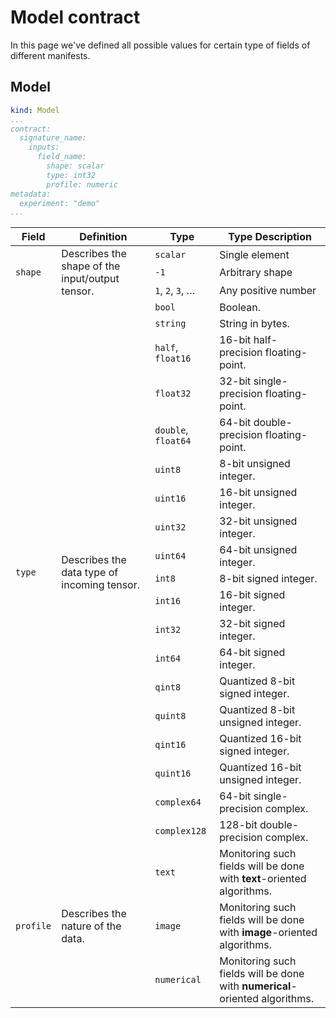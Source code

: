 # Model contract

In this page we've defined all possible values for certain type of fields 
of different manifests. 

## Model

```yaml
kind: Model
...
contract:
  signature_name:
    inputs:
      field_name:
        shape: scalar
        type: int32
        profile: numeric
metadata:
  experiment: "demo" 
...
``` 

<div class="flexible-table">
    <table>
        <thead>
            <tr>
                <th>Field</th>
                <th>Definition</th>
                <th>Type</th>
                <th>Type Description</th>
            </tr>
        </thead>
        <tbody>
            <tr>
                <td rowspan="3"><code>shape</code></td>
                <td rowspan="3">Describes the shape of the input/output tensor.</td>
                <td><code>scalar</code></td>
                <td>Single element</td>
            </tr>
            <tr>
                <td><code>-1</code></td>
                <td>Arbitrary shape</td>
            </tr>
            <tr>
                <td><code>1</code>, <code>2</code>, <code>3</code>, …</td>
                <td>Any positive number</td>
            </tr>
            <tr>
                <td rowspan="19"><code>type</code></td>
                <td rowspan="19">Describes the data type of incoming tensor.</td>
                <td><code>bool</code></td>
                <td>Boolean.</td>
            </tr>
            <tr>
                <td><code>string</code></td>
                <td>String in bytes.</td>
            </tr>
            <tr>
                <td><code>half</code>, <code>float16</code></td>
                <td>16-bit half-precision floating-point.</td>
            </tr>
            <tr>
                <td><code>float32</code></td>
                <td>32-bit single-precision floating-point.</td>
            </tr>
            <tr>
                <td><code>double</code>, <code>float64</code></td>
                <td>64-bit double-precision floating-point.</td>
            </tr>
            <tr>
                <td><code>uint8</code></td>
                <td>8-bit unsigned integer.</td>
            </tr>
            <tr>
                <td><code>uint16</code></td>
                <td>16-bit unsigned integer.</td>
            </tr>
            <tr>
                <td><code>uint32</code></td>
                <td>32-bit unsigned integer.</td>
            </tr>
            <tr>
                <td><code>uint64</code></td>
                <td>64-bit unsigned integer.</td>
            </tr>
            <tr>
                <td><code>int8</code></td>
                <td>8-bit signed integer.</td>
            </tr>
            <tr>
                <td><code>int16</code></td>
                <td>16-bit signed integer.</td>
            </tr>
            <tr>
                <td><code>int32</code></td>
                <td>32-bit signed integer.</td>
            </tr>
            <tr>
                <td><code>int64</code></td>
                <td>64-bit signed integer.</td>
            </tr>
            <tr>
                <td><code>qint8</code></td>
                <td>Quantized 8-bit signed integer.</td>
            </tr>
            <tr>
                <td><code>quint8</code></td>
                <td>Quantized 8-bit unsigned integer.</td>
            </tr>
            <tr>
                <td><code>qint16</code></td>
                <td>Quantized 16-bit signed integer.</td>
            </tr>
            <tr>
                <td><code>quint16</code></td>
                <td>Quantized 16-bit unsigned integer.</td>
            </tr>
            <tr>
                <td><code>complex64</code></td>
                <td>64-bit single-precision complex.</td>
            </tr>
            <tr>
                <td><code>complex128</code></td>
                <td>128-bit double-precision complex.</td>
            </tr>
            <tr>
                <td rowspan="3"><code>profile</code></td>
                <td rowspan="3">Describes the nature of the data.</td>
                <td><code>text</code></td>
                <td>Monitoring such fields will be done with <b>text</b>-oriented algorithms.</td>
            </tr>
            <tr>
                <td><code>image</code></td>
                <td>Monitoring such fields will be done with <b>image</b>-oriented algorithms.</td>
            </tr>
            <tr>
                <td><code>numerical</code></td>
                <td>Monitoring such fields will be done with <b>numerical</b>-oriented algorithms.</td>
            </tr>
        </tbody>
    </table>
</div>